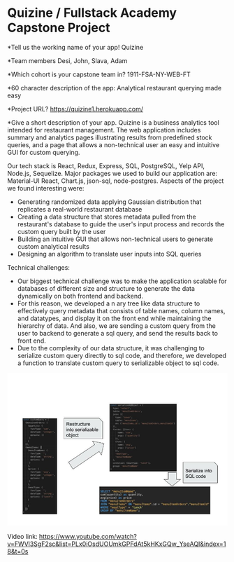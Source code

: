 # Quizine / Fullstack Academy Capstone Project

\*Tell us the working name of your app!
Quizine

\*Team members
Desi, John, Slava, Adam

\*Which cohort is your capstone team in?
1911-FSA-NY-WEB-FT

\*60 character description of the app:
Analytical restaurant querying made easy

\*Project URL?
https://quizine1.herokuapp.com/

\*Give a short description of your app.
Quizine is a business analytics tool intended for restaurant management. The web application includes summary and analytics pages illustrating results from predefined stock queries, and a page that allows a non-technical user an easy and intuitive GUI for custom querying.

Our tech stack is React, Redux, Express, SQL, PostgreSQL, Yelp API, Node.js, Sequelize. Major packages we used to build our application are: Material-UI React, Chart.js, json-sql, node-postgres.
Aspects of the project we found interesting were:

* Generating randomized data applying Gaussian distribution that replicates a real-world restaurant database
* Creating a data structure that stores metadata pulled from the restaurant's database to guide the user's input process and records the custom query built by the user
* Building an intuitive GUI that allows non-technical users to generate custom analytical results
* Designing an algorithm to translate user inputs into SQL queries

Technical challenges:

* Our biggest technical challenge was to make the application scalable for databases of different size and structure to generate the data dynamically on both frontend and backend.
* For this reason, we developed a n ary tree like data structure to effectively query metadata that consists of table names, column names, and datatypes, and display it on the front end while maintaining the hierarchy of data. And also, we are sending a custom query from the user to backend to generate a sql query, and send the results back to front end.
* Due to the complexity of our data structure, it was challenging to serialize custom query directly to sql code, and therefore, we developed a function to translate custom query to serializable object to sql code.


![Technical Challenge Image](public/technicalChallenges.png)

Video link: 
https://www.youtube.com/watch?v=FWVl3SgF2sc&list=PLx0iOsdUOUmkGPFdAt5kHKxGQw_YseAQI&index=18&t=0s
